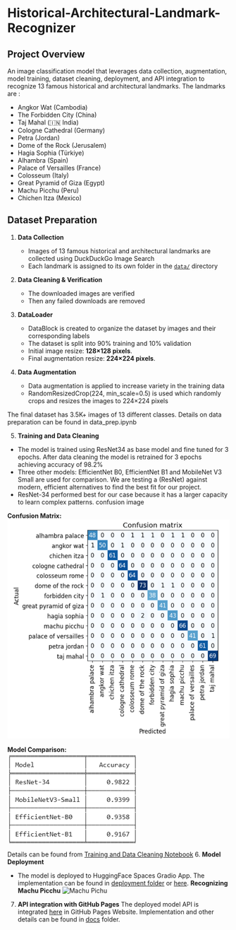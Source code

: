 # Historical-Architectural-Landmark-Recognizer
## Project Overview  

An image classification model that leverages data collection, augmentation, model training, dataset cleaning, deployment, and API integration to recognize 13 famous historical and architectural landmarks. The landmarks are :
- Angkor Wat (Cambodia)   
- The Forbidden City (China)   
- Taj Mahal (🇮🇳 India)  
- Cologne Cathedral (Germany)   
- Petra (Jordan)   
- Dome of the Rock (Jerusalem)   
- Hagia Sophia (Türkiye)   
- Alhambra (Spain)   
- Palace of Versailles (France)   
- Colosseum (Italy)   
- Great Pyramid of Giza (Egypt)   
- Machu Picchu (Peru)   
- Chichen Itza (Mexico) 

##  Dataset Preparation
1. **Data Collection**  
   - Images of 13 famous historical and architectural landmarks are collected using DuckDuckGo Image Search 
   - Each landmark is assigned to its own folder in the [`data/`](./data/) directory

2. **Data Cleaning & Verification**  
   - The downloaded images are verified 
   - Then any failed downloads are removed 

3. **DataLoader**  
   - DataBlock is created to organize the dataset by images and their corresponding labels
   - The dataset is split into 90% training and 10% validation
   - Initial image resize: **128×128 pixels**.
   - Final augmentation resize: **224×224 pixels**.
   
4. **Data Augmentation**
	- Data augmentation is applied to increase variety in the training data
	- RandomResizedCrop(224, min_scale=0.5) is used which randomly crops and resizes the images to 224×224 pixels

 The final dataset has 3.5K+ images of 13 different classes. Details on data preparation can be found in data_prep.ipynb 
 
5. **Training and Data Cleaning**
- The model is trained using ResNet34 as base model and fine tuned for 3 epochs. After data cleaning the model is retrained for 3 epochs achieving accuracy of 98.2%
- Three other models: EfficientNet B0, EfficientNet B1 and MobileNet V3 Small are used for comparison. We are testing a (ResNet) against modern, efficient alternatives to find the best fit for our project.
- ResNet-34 performed best for our case because it has a larger capacity to learn complex patterns.
confusion image
 
**Confusion Matrix:**  
![Confusion Matrix](./confusion_matrix.png)

**Model Comparison:**  
![Model Comparison](./model_comparison.png)

Details can be found from [Training and Data Cleaning Notebook](./notebooks/training_and_data_cleaning.ipynb)
6. **Model Deployment**
   - The model is deployed to HuggingFace Spaces Gradio App. The implementation can be found in [deployment folder](./deployment) or [here](https://huggingface.co/spaces/atquiyaoni/landmark-recognizer).
**Recognizing Machu Picchu**
![Machu Pichu](./gradio_app.png)

7. **API integration with GitHub Pages**
The deployed model API is integrated [here](https://atquiya-labiba.github.io/Historical-Architectural-Landmark-Recognizer/) in GitHub Pages Website. Implementation and other details can be found in [docs](./docs) folder.
